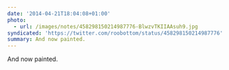 ```yaml
---
date: '2014-04-21T18:04:08+01:00'
photo:
  - url: /images/notes/458298150214987776-BlwzvTKIIAAsuh9.jpg
syndicated: 'https://twitter.com/roobottom/status/458298150214987776'
summary: And now painted.
---
```

And now painted. 
